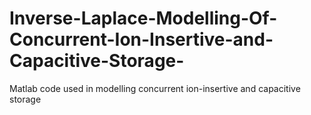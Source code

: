 # Inverse-Laplace-Modelling-Of-Concurrent-Ion-Insertive-and-Capacitive-Storage-
Matlab code used in modelling concurrent ion-insertive and capacitive storage 
